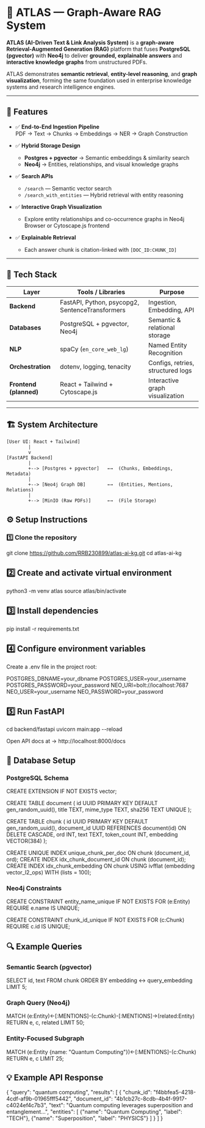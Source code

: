 # 🧠 ATLAS — Graph-Aware RAG System

**ATLAS (AI-Driven Text & Link Analysis System)** is a **graph-aware Retrieval-Augmented Generation (RAG)** platform that fuses **PostgreSQL (pgvector)** with **Neo4j** to deliver **grounded, explainable answers** and **interactive knowledge graphs** from unstructured PDFs.

ATLAS demonstrates **semantic retrieval**, **entity-level reasoning**, and **graph visualization**, forming the same foundation used in enterprise knowledge systems and research intelligence engines.

---

## 🚀 Features

- ✅ **End-to-End Ingestion Pipeline**  
  PDF → Text → Chunks → Embeddings → NER → Graph Construction  

- ✅ **Hybrid Storage Design**  
  - **Postgres + pgvector** → Semantic embeddings & similarity search  
  - **Neo4j** → Entities, relationships, and visual knowledge graphs  

- ✅ **Search APIs**  
  - `/search` — Semantic vector search  
  - `/search_with_entities` — Hybrid retrieval with entity reasoning  

- ✅ **Interactive Graph Visualization**  
  - Explore entity relationships and co-occurrence graphs in Neo4j Browser or Cytoscape.js frontend  

- ✅ **Explainable Retrieval**  
  - Each answer chunk is citation-linked with `[DOC_ID:CHUNK_ID]`  

---

## 🧩 Tech Stack

| Layer | Tools / Libraries | Purpose |
|-------|-------------------|----------|
| **Backend** | FastAPI, Python, psycopg2, SentenceTransformers | Ingestion, Embedding, API |
| **Databases** | PostgreSQL + pgvector, Neo4j | Semantic & relational storage |
| **NLP** | spaCy (`en_core_web_lg`) | Named Entity Recognition |
| **Orchestration** | dotenv, logging, tenacity | Configs, retries, structured logs |
| **Frontend (planned)** | React + Tailwind + Cytoscape.js | Interactive graph visualization |

---

## 🏗️ System Architecture

```text
[User UI: React + Tailwind]
        |
        v
[FastAPI Backend]
        |
        +--> [Postgres + pgvector]   ←→  (Chunks, Embeddings, Metadata)
        |
        +--> [Neo4j Graph DB]        ←→  (Entities, Mentions, Relations)
        |
        +--> [MinIO (Raw PDFs)]      ←→  (File Storage)
```

## ⚙️ Setup Instructions
### 1️⃣ Clone the repository
git clone https://github.com/RRB230899/atlas-ai-kg.git
cd atlas-ai-kg

## 2️⃣ Create and activate virtual environment
python3 -m venv atlas
source atlas/bin/activate

## 3️⃣ Install dependencies
pip install -r requirements.txt

## 4️⃣ Configure environment variables

Create a .env file in the project root:

POSTGRES_DBNAME=your_dbname
POSTGRES_USER=your_username
POSTGRES_PASSWORD=your_password
NEO_URI=bolt://localhost:7687
NEO_USER=your_username
NEO_PASSWORD=your_password

## 5️⃣ Run FastAPI
cd backend/fastapi
uvicorn main:app --reload


Open API docs at → http://localhost:8000/docs

## 🧠 Database Setup
### PostgreSQL Schema
CREATE EXTENSION IF NOT EXISTS vector;

CREATE TABLE document (
    id UUID PRIMARY KEY DEFAULT gen_random_uuid(),
    title TEXT,
    mime_type TEXT,
    sha256 TEXT UNIQUE
);

CREATE TABLE chunk (
    id UUID PRIMARY KEY DEFAULT gen_random_uuid(),
    document_id UUID REFERENCES document(id) ON DELETE CASCADE,
    ord INT,
    text TEXT,
    token_count INT,
    embedding VECTOR(384)
);

CREATE UNIQUE INDEX unique_chunk_per_doc ON chunk (document_id, ord);
CREATE INDEX idx_chunk_document_id ON chunk (document_id);
CREATE INDEX idx_chunk_embedding ON chunk USING ivfflat (embedding vector_l2_ops) WITH (lists = 100);

### Neo4j Constraints
CREATE CONSTRAINT entity_name_unique IF NOT EXISTS
FOR (e:Entity) REQUIRE e.name IS UNIQUE;

CREATE CONSTRAINT chunk_id_unique IF NOT EXISTS
FOR (c:Chunk) REQUIRE c.id IS UNIQUE;

## 🔍 Example Queries
### Semantic Search (pgvector)
SELECT id, text
FROM chunk
ORDER BY embedding <-> query_embedding
LIMIT 5;

### Graph Query (Neo4j)
MATCH (e:Entity)<-[:MENTIONS]-(c:Chunk)-[:MENTIONS]->(related:Entity)
RETURN e, c, related
LIMIT 50;

### Entity-Focused Subgraph
MATCH (e:Entity {name: "Quantum Computing"})<-[:MENTIONS]-(c:Chunk)
RETURN e, c
LIMIT 25;

## 💡 Example API Response
{
  "query": "quantum computing",
  "results": [
    {
      "chunk_id": "f4bbfea5-4218-4cdf-af9b-01965fff5442",
      "document_id": "4b1cb27c-8cdb-4b4f-9917-c4024ef4c7b3",
      "text": "Quantum computing leverages superposition and entanglement...",
      "entities": [
        {"name": "Quantum Computing", "label": "TECH"},
        {"name": "Superposition", "label": "PHYSICS"}
      ]
    }
  ]
}
